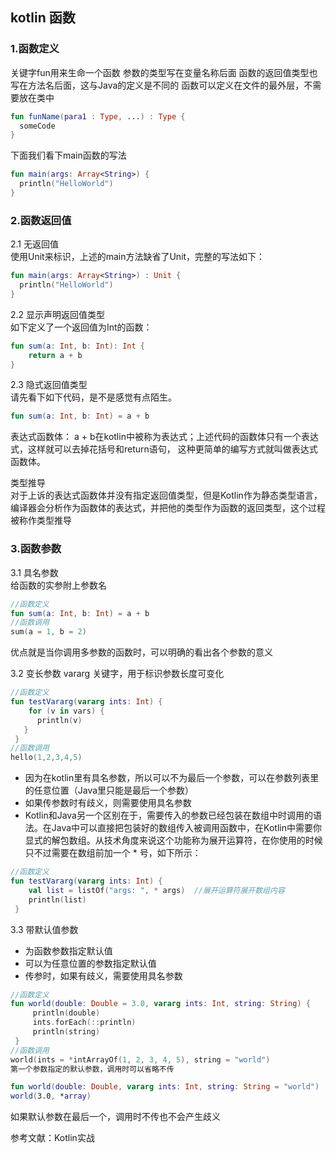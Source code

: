 ## kotlin 函数

### 1.函数定义
关键字fun用来生命一个函数
参数的类型写在变量名称后面
函数的返回值类型也写在方法名后面，这与Java的定义是不同的
函数可以定义在文件的最外层，不需要放在类中
```kotlin
fun funName(para1 : Type, ...) : Type {
  someCode
}
```
下面我们看下main函数的写法
```kotlin
fun main(args: Array<String>) {
  println("HelloWorld")
}
```
### 2.函数返回值

2.1 无返回值  
使用Unit来标识，上述的main方法缺省了Unit，完整的写法如下：
```kotlin
fun main(args: Array<String>) : Unit {
  println("HelloWorld")
}
```
2.2 显示声明返回值类型  
如下定义了一个返回值为Int的函数：
```kotlin
fun sum(a: Int, b: Int): Int {
    return a + b
}
```   
2.3 隐式返回值类型  
请先看下如下代码，是不是感觉有点陌生。
```kotlin
fun sum(a: Int, b: Int) = a + b
```   
表达式函数体：
a + b在kotlin中被称为表达式；上述代码的函数体只有一个表达式，这样就可以去掉花括号和return语句， 这种更简单的编写方式就叫做表达式函数体。

类型推导  
对于上诉的表达式函数体并没有指定返回值类型，但是Kotlin作为静态类型语言，编译器会分析作为函数体的表达式，并把他的类型作为函数的返回类型，这个过程被称作类型推导
### 3.函数参数  
3.1 具名参数  
给函数的实参附上参数名
```kotlin
//函数定义
fun sum(a: Int, b: Int) = a + b
//函数调用
sum(a = 1, b = 2)
```
优点就是当你调用多参数的函数时，可以明确的看出各个参数的意义  

3.2 变长参数
vararg 关键字，用于标识参数长度可变化
```kotlin
//函数定义
fun testVararg(vararg ints: Int) {
    for (v in vars) {            
      println(v)
   }
 }
//函数调用
hello(1,2,3,4,5)
```
* 因为在kotlin里有具名参数，所以可以不为最后一个参数，可以在参数列表里的任意位置（Java里只能是最后一个参数）
* 如果传参数时有歧义，则需要使用具名参数
* Kotlin和Java另一个区别在于，需要传入的参数已经包装在数组中时调用的语法。在Java中可以直接把包装好的数组传入被调用函数中，在Kotlin中需要你显式的解包数组。从技术角度来说这个功能称为展开运算符，在你使用的时候只不过需要在数组前加一个 * 号，如下所示：
```kotlin
//函数定义
fun testVararg(vararg ints: Int) {
    val list = listOf("args: ", * args)  //展开运算符展开数组内容
    println(list)
 }
```
3.3 带默认值参数
* 为函数参数指定默认值
* 可以为任意位置的参数指定默认值
* 传参时，如果有歧义，需要使用具名参数

```kotlin
//函数定义
fun world(double: Double = 3.0, vararg ints: Int, string: String) {
     println(double)
     ints.forEach(::println)
     println(string)
 }
//函数调用
world(ints = *intArrayOf(1, 2, 3, 4, 5), string = "world")
第一个参数指定的默认参数，调用时可以省略不传

fun world(double: Double, vararg ints: Int, string: String = "world")
world(3.0, *array)
```
如果默认参数在最后一个，调用时不传也不会产生歧义   


参考文献：Kotlin实战
